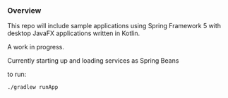 ### Overview
This repo will include sample applications using Spring Framework 5 with desktop JavaFX applications written in Kotlin.

A work in progress.

Currently starting up and loading services as Spring Beans

to run:

    ./gradlew runApp
     
